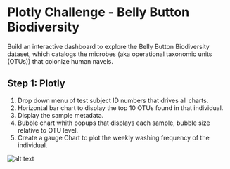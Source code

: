 # Plotly Challenge - Belly Button Biodiversity

Build an interactive dashboard to explore the Belly Button Biodiversity dataset, which catalogs the microbes (aka operational taxonomic units (OTUs)) that colonize human navels.

## Step 1: Plotly

1. Drop down menu of test subject ID numbers that drives all charts.
2. Horizontal bar chart to display the top 10 OTUs found in that individual.
3. Display the sample metadata.
4. Bubble chart whith popups that displays each sample, bubble size relative to OTU level.
5. Create a gauge Chart to plot the weekly washing frequency of the individual.

![alt text](https://github.com/dougbhigh/Plotly-Challenge/blob/master/data/Bellybutton_Biodiversity.png)